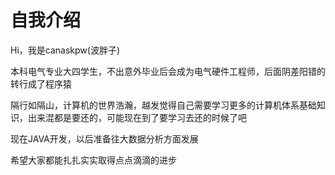 # 自我介绍

Hi，我是canaskpw(波胖子)

本科电气专业大四学生，不出意外毕业后会成为电气硬件工程师，后面阴差阳错的转行成了程序猿

隔行如隔山，计算机的世界浩瀚，越发觉得自己需要学习更多的计算机体系基础知识，出来混都是要还的，可能现在到了要学习去还的时候了吧

现在JAVA开发，以后准备往大数据分析方面发展

希望大家都能扎扎实实取得点点滴滴的进步